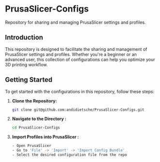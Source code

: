 # PrusaSlicer-Configs
Repository for sharing and managing PrusaSlicer settings and profiles.


## Introduction

This repository is designed to facilitate the sharing and management of PrusaSlicer settings and profiles. Whether you're a beginner or an advanced user, this collection of configurations can help you optimize your 3D printing workflow.

## Getting Started

To get started with the configurations in this repository, follow these steps:

1. **Clone the Repository:**
   ```sh
   git clone git@github.com:andidietsche/PrusaSlicer-Configs.git
2. **Navigate to the Directory  :**
   ```sh
   cd PrusaSlicer-Configs
3. **Import Profiles into PrusaSlicer  :**
   ```sh
   - Open PrusaSlicer
   - Go to 'File' -> 'Import' -> 'Import Config Bundle'
   - Select the desired configuration file from the repo
